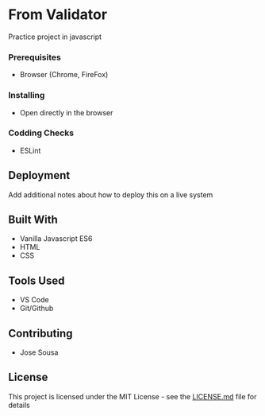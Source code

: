 # From Validator

Practice project in javascript
### Prerequisites

* Browser (Chrome, FireFox)

### Installing

* Open directly in the browser

### Codding Checks

* ESLint
## Deployment

Add additional notes about how to deploy this on a live system

## Built With

* Vanilla Javascript  ES6
* HTML
* CSS

## Tools Used

* VS Code
* Git/Github

## Contributing

* Jose Sousa
## License

This project is licensed under the MIT License - see the [LICENSE.md](LICENSE.md) file for details

